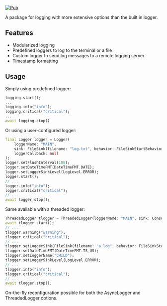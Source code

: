 [![Pub](https://img.shields.io/pub/v/logging_utils.svg)](https://pub.dev/packages/logging_utils)

A package for logging with more extensive options than the built in logger.

## Features

- Modularized logging
- Predefined loggers to log to the terminal or a file
- Custom logger to send log messages to a remote logging server
- Timestamp formatting

## Usage

Simply using predefined logger:
```dart
logging.start();
...
logging.info("info");
logging.critical("critical");
...
await logging.stop()
```

Or using a user-configured logger:
```dart
final Logger logger = Logger(
    loggerName: "MAIN",
    sink: FileSink(filename: "log.txt", behavior: FileSinkStartBehavior.CLEAR),
    loggerCallback: null
);
logger.setFlushInterval(100);
logger.setDateTimeFMT(DateTimeFMT.DATE);
logger.setLoggerSinkLevel(LogLevel.ERROR);
logger.start();
// ...
logger.info("info");
logger.critical("critical");
// ...
await logger.stop();
```

Same available with a threaded logger:
```dart
ThreadedLogger tlogger = ThreadedLogger(loggerName: "MAIN", sink: ConsoleSink(), loggerCallback: null);
await tlogger.start();
// ...
tlogger.warning("warning");
tlogger.critical("critical");
// ...
tlogger.setLoggerSink(FileSink(filename: "a.log", behavior: FileSinkStartBehavior.CLEAR));
tlogger.setDateTimeFMT(DateTimeFMT.TS_US);
tlogger.setLoggerName("CHILD");
tlogger.setLoggerSinkLevel(LogLevel.ERROR);
// ...
tlogger.info("info");
tlogger.critical("critical");
// ...
await tlogger.stop();
```

On-the-fly reconfiguration possible for both the AsyncLogger and ThreadedLogger options.
